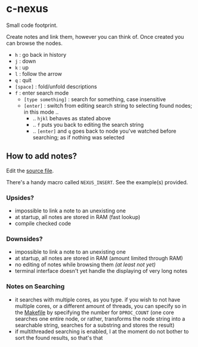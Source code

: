 # c-nexus

Small code footprint.

Create notes and link them, however you can think of. Once created you can browse the nodes.

- ``h`` : go back in history
- ``j`` : down
- ``k`` : up
- ``l`` : follow the arrow
- ``q`` : quit
- ``[space]`` : fold/unfold descriptions
- ``f`` : enter search mode
    - ``[type something]`` : search for something, case insensitive
    - ``[enter]`` : switch from editing search string to selecting found nodes; in this mode ..
        - .. `hjkl` behaves as stated above
        - .. `f` puts you back to editing the search string
        - .. `[enter]` and `q` goes back to node you've watched before searching; as if nothing was
          selected

## How to add notes?

Edit the [source file](src/nexus.c).

There's a handy macro called `NEXUS_INSERT`. See the example(s) provided.

### Upsides?
- impossible to link a note to an unexisting one
- at startup, all notes are stored in RAM (fast lookup)
- compile checked code

### Downsides?
- impossible to link a note to an unexisting one
- at startup, all notes are stored in RAM (amount limited through RAM)
- no editing of notes while browsing them _(at least not yet)_
- terminal interface doesn't yet handle the displaying of very long notes

### Notes on Searching
- it searches with multiple cores, as you type. if you wish to not have multiple cores, or a
  different amount of threads, you can specify so in the [Makefile](Makefile) by specifying the
  number for `DPROC_COUNT` (one core searches one entire node, or rather, transforms the node string
  into a searchable string, searches for a substring and stores the result)
- if multithreaded searching is enabled, I at the moment do not bother to sort the found results, so
  that's that


